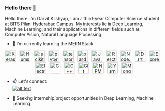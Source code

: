 ### Hello there 👋

<!--
**GarvitK01/GarvitK01** is a ✨ _special_ ✨ repository because its `README.md` (this file) appears on your GitHub profile.

I'm Garvit Kashyap, I am a third-year Computer Science student at BITS Pilani Hyderabad Campus. My interests lie in Deep Learning, Machine Learning, and their applications in different fields such as Computer Vision, Natural Language Processing. 

Here are some ideas to get you started:

- 🔭 I’m currently working on 
- 🌱 I’m currently learning MERN Stack
- 👯 I’m looking to collaborate on ...
- 🤔 I’m looking for help with ...
- 💬 Ask me about Deep Learning, Machine Learning, Tennis, Sitcoms
- 📫 How to reach me: ...
- 😄 Pronouns: 
- ⚡ Fun fact: 
-->

Hello there!
I'm Garvit Kashyap, I am a third-year Computer Science student at BITS Pilani Hyderabad Campus. My interests lie in Deep Learning, Machine Learning, and their applications in different fields such as Computer Vision, Natural Language Processing. 

- 🌱 I’m currently learning the MERN Stack
<p align="center">
    
  <img src="https://github.com/valohai/ml-logos/blob/master/keras.svg" alt="Keras" width="35px" height="35px" />
   &nbsp;
  <img src="https://github.com/valohai/ml-logos/blob/master/numpy-logo.svg" alt="Numpy" width="35px" height="35px" />
   &nbsp;
  <img src="https://github.com/valohai/ml-logos/blob/master/scikit-learn.svg" alt="scikit-learn" width="35px" height="35px" />
   &nbsp;
  <img src="https://github.com/valohai/ml-logos/blob/master/pytorch.svg" alt="pytorch" width="35px" height="35px" />
   &nbsp;
  <img src="https://github.com/valohai/ml-logos/blob/master/tensorflow-tf.svg" alt="tensorflow" width="35px" height="35px" />
   &nbsp;
  <img src="https://github.com/valohai/ml-logos/blob/master/pandas.svg" alt="pandas" width="35px" height="35px" />
   &nbsp;
  <img src="https://github.com/get-icon/geticon/blob/master/icons/javascript.svg" alt="JavaScript" width="35px" height="35px" />
  &nbsp;
  <img src="https://github.com/get-icon/geticon/blob/master/icons/react.svg" alt="React / React Native" width="35px" height="35px" />
  &nbsp;
  <img src="https://github.com/get-icon/geticon/blob/master/icons/nodejs-icon.svg" alt="Node.js" width="35px" height="35px" />
  &nbsp;
  <img src="https://github.com/get-icon/geticon/blob/master/icons/dart.svg" alt="Dart" width="35px" height="35px" />
  &nbsp;
  <img src="https://github.com/get-icon/geticon/blob/master/icons/express.svg" alt="Express" width="35px" height="35px" />
  &nbsp;
  <img src="https://github.com/get-icon/geticon/blob/master/icons/electron.svg" alt="Electron" width="35px" height="35px" />
  &nbsp;
  <img src="https://github.com/get-icon/geticon/blob/master/icons/c.svg" alt="C" width="35px" height="35px" />
  &nbsp;
  <img src="https://github.com/get-icon/geticon/blob/master/icons/c-plusplus.svg" alt="C++" width="35px" height="35px" />
  &nbsp;
  <img src="https://github.com/get-icon/geticon/blob/master/icons/git-icon.svg" alt="Git" width="35px" height="35px" />
  &nbsp;
  <img src="https://github.com/get-icon/geticon/blob/master/icons/npm.svg" alt="NPM" width="35px" height="35px" />
  &nbsp;
  <img src="https://github.com/get-icon/geticon/blob/master/icons/yarn.svg" alt="Yarn" width="35px" height="35px" />
  &nbsp;
  <img src="https://github.com/get-icon/geticon/blob/master/icons/mongodb-icon.svg" alt="MongoDB" width="35px" height="35px" />
  
  
 - 📫 Let's connect:&nbsp; <br>
  <a href="https://www.linkedin.com/in/garvitkashyap/"> ![alt text](https://img.shields.io/badge/LinkedIn-0077B5?style=for-the-badge&logo=linkedin&logoColor=white)</a>
  
 - 🔭 Seeking internship/project opportunities in Deep Learning, Machine Learning
</p>
